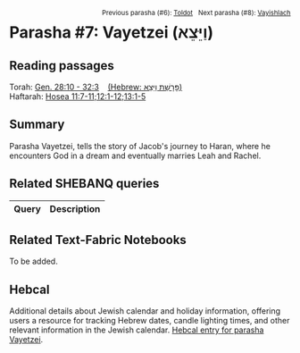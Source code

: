 <span style="float: right;"><sup>Previous parasha (#6): <a href="../06%20-%20Toldot/README.md#start">Toldot</a> &nbsp;&nbsp;Next parasha (#8): <a href="../08%20-%20Vayishlach/README.md#start">Vayishlach</a></sup></span>

# Parasha #7: Vayetzei (וַיֵּצֵא) <a name="start"></a>

## Reading passages

Torah: [Gen. 28:10 - 32:3](https://www.stepbible.org/?q=version=NASB2020|reference=Gen.28:10-32:3&options=HNVUG) &nbsp;&nbsp; [(Hebrew: פָּרָשַׁת וַיֵּצֵא)](https://tikkun.io/#/p/vayetzei)<br>
Haftarah: [Hosea 11:7-11;12:1-12;13:1-5](https://www.stepbible.org/?q=version=NASB2020|reference=Hos.11:7-11;12:1-15&options=HNVUG)

## Summary

Parasha Vayetzei, tells the story of Jacob's journey to Haran, where he encounters God in a dream and eventually marries Leah and Rachel.

## Related SHEBANQ queries

Query | Description
--- | ---


## Related Text-Fabric Notebooks

To be added.

## Hebcal

Additional details about Jewish calendar and holiday information, offering users a resource for tracking Hebrew dates, candle lighting times, and other relevant information in the Jewish calendar. [Hebcal entry for parasha Vayetzei](https://www.hebcal.com/sedrot/vayetzei).

